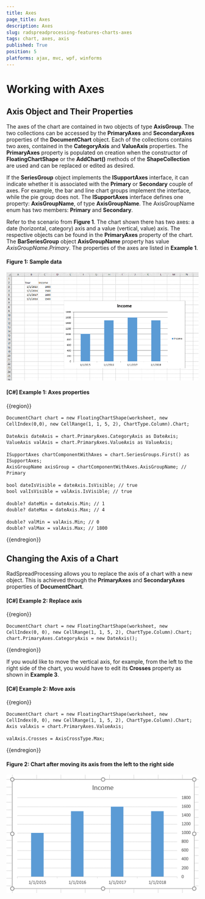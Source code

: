 ```yaml
---
title: Axes
page_title: Axes
description: Axes
slug: radspreadprocessing-features-charts-axes
tags: chart, axes, axis
published: True
position: 5
platforms: ajax, mvc, wpf, winforms
---
```


# Working with Axes

## Axis Object and Their Properties

The axes of the chart are contained in two objects of type **AxisGroup**. The two collections can be accessed by the **PrimaryAxes** and **SecondaryAxes** properties of the **DocumentChart** object. Each of the collections contains two axes, contained in the **CategoryAxis** and **ValueAxis** properties. The **PrimaryAxes** property is populated on creation when the constructor of **FloatingChartShape** or the **AddChart()** methods of the **ShapeCollection** are used  and can be replaced or edited as desired.

If the **SeriesGroup** object implements the **ISupportAxes** interface, it can indicate whether it is associated with the **Primary** or **Secondary** couple of axes. For example, the bar and line chart groups implement the interface, while the pie group does not. The **ISupportAxes** interface defines one property: **AxisGroupName**, of type **AxisGroupName**. The AxisGroupName enum has two members: **Primary** and **Secondary**. 


Refer to the scenario from **Figure 1**. The chart shown there has two axes: a date (horizontal, category) axis and a value (vertical, value) axis. The respective objects can be found in the **PrimaryAxes** property of the chart.  The **BarSeriesGroup** object **AxisGroupName** property has value *AxisGroupName.Primary*. The properties of the axes are listed in **Example 1**.

#### Figure 1: Sample data
![](images/SpreadProcessing-Features-Charts-Axes_1.png)

#### [C#] Example 1: Axes properties
{{region}}

	DocumentChart chart = new FloatingChartShape(worksheet, new CellIndex(0,0), new CellRange(1, 1, 5, 2), ChartType.Column).Chart;
	
	DateAxis dateAxis = chart.PrimaryAxes.CategoryAxis as DateAxis;
	ValueAxis valAxis = chart.PrimaryAxes.ValueAxis as ValueAxis;
	
	ISupportAxes chartComponentWithAxes = chart.SeriesGroups.First() as ISupportAxes;
	AxisGroupName axisGroup = chartComponentWithAxes.AxisGroupName; // Primary
	
	bool dateIsVisible = dateAxis.IsVisible; // true
	bool valIsVisible = valAxis.IsVisible; // true
	
	double? dateMin = dateAxis.Min; // 1
	double? dateMax = dateAxis.Max; // 4
	
	double? valMin = valAxis.Min; // 0
	double? valMax = valAxis.Max; // 1800

{{endregion}}

## Changing the Axis of a Chart

RadSpreadProcessing allows you to replace the axis of a chart with a new object. This is achieved through the **PrimaryAxes** and **SecondaryAxes** properties of **DocumentChart**.

#### [C#] Example 2: Replace axis 
{{region}}
	
	DocumentChart chart = new FloatingChartShape(worksheet, new CellIndex(0, 0), new CellRange(1, 1, 5, 2), ChartType.Column).Chart;
	chart.PrimaryAxes.CategoryAxis = new DateAxis();
{{endregion}}


If you would like to move the vertical axis, for example, from the left to the right side of the chart, you would have to edit its **Crosses** property as shown in **Example 3**.

#### [C#] Example 2: Move axis 
{{region}}
	
	DocumentChart chart = new FloatingChartShape(worksheet, new CellIndex(0, 0), new CellRange(1, 1, 5, 2), ChartType.Column).Chart;
	Axis valAxis = chart.PrimaryAxes.ValueAxis;
	
	valAxis.Crosses = AxisCrossType.Max;
{{endregion}}

#### Figure 2: Chart after moving its axis from the left to the right side
![](images/SpreadProcessing-Features-Charts-Axes_2.png)
